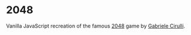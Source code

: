 # 2048


Vanilla JavaScript recreation of the famous [2048](https://play2048.co/) game by [Gabriele Cirulli](https://github.com/gabrielecirulli).
